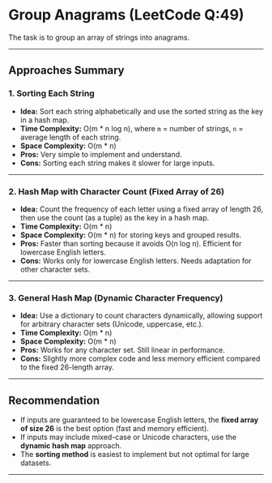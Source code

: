 # Group Anagrams (LeetCode Q:49)

The task is to group an array of strings into anagrams.

---

## Approaches Summary

### 1. Sorting Each String

- **Idea:** Sort each string alphabetically and use the sorted string as the key in a hash map.
- **Time Complexity:** O(m \* n log n), where `m` = number of strings, `n` = average length of each string.
- **Space Complexity:** O(m \* n)
- **Pros:** Very simple to implement and understand.
- **Cons:** Sorting each string makes it slower for large inputs.

---

### 2. Hash Map with Character Count (Fixed Array of 26)

- **Idea:** Count the frequency of each letter using a fixed array of length 26, then use the count (as a tuple) as the key in a hash map.
- **Time Complexity:** O(m \* n)
- **Space Complexity:** O(m \* n) for storing keys and grouped results.
- **Pros:** Faster than sorting because it avoids O(n log n). Efficient for lowercase English letters.
- **Cons:** Works only for lowercase English letters. Needs adaptation for other character sets.

---

### 3. General Hash Map (Dynamic Character Frequency)

- **Idea:** Use a dictionary to count characters dynamically, allowing support for arbitrary character sets (Unicode, uppercase, etc.).
- **Time Complexity:** O(m \* n)
- **Space Complexity:** O(m \* n)
- **Pros:** Works for any character set. Still linear in performance.
- **Cons:** Slightly more complex code and less memory efficient compared to the fixed 26-length array.

---

## Recommendation

- If inputs are guaranteed to be lowercase English letters, the **fixed array of size 26** is the best option (fast and memory efficient).
- If inputs may include mixed-case or Unicode characters, use the **dynamic hash map** approach.
- The **sorting method** is easiest to implement but not optimal for large datasets.

---
